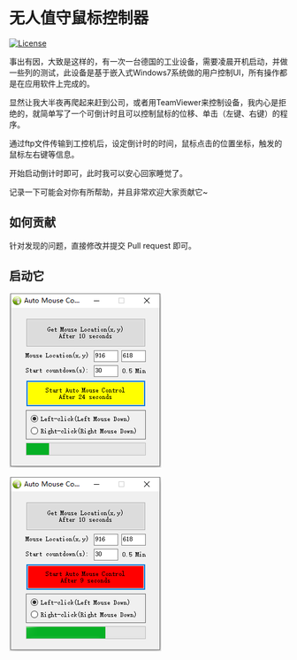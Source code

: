 # 无人值守鼠标控制器

[![License](https://github.com/zhangsanbin/AutoMouse)](./LICENSE)

事出有因，大致是这样的，有一次一台德国的工业设备，需要凌晨开机启动，并做一些列的测试，此设备是基于嵌入式Windows7系统做的用户控制UI，所有操作都是在应用软件上完成的。

显然让我大半夜再爬起来赶到公司，或者用TeamViewer来控制设备，我内心是拒绝的，就简单写了一个可倒计时且可以控制鼠标的位移、单击（左键、右键）的程序。

通过ftp文件传输到工控机后，设定倒计时的时间，鼠标点击的位置坐标，触发的鼠标左右键等信息。

开始启动倒计时即可，此时我可以安心回家睡觉了。

记录一下可能会对你有所帮助，并且非常欢迎大家贡献它~

## 如何贡献

针对发现的问题，直接修改并提交 Pull request 即可。

## 启动它

![image](1.png)

![image](2.png)
